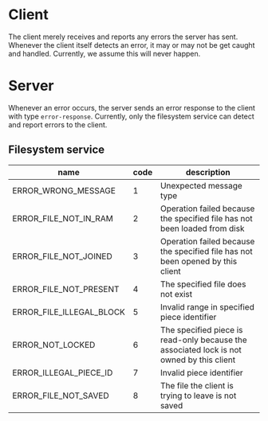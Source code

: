 # Client
The client merely receives and reports any errors the server has sent.
Whenever the client itself detects an error, it may or may not be get caught and handled.
Currently, we assume this will never happen.

# Server
Whenever an error occurs, the server sends an error response to the client with type `error-response`.
Currently, only the filesystem service can detect and report errors to the client.

## Filesystem service

|name|code|description|
|-----|-----|-----|
|ERROR_WRONG_MESSAGE|1|Unexpected message type|
|ERROR_FILE_NOT_IN_RAM|2|Operation failed because the specified file has not been loaded from disk|
|ERROR_FILE_NOT_JOINED|3|Operation failed because the specified file has not been opened by this client|
|ERROR_FILE_NOT_PRESENT|4|The specified file does not exist|
|ERROR_FILE_ILLEGAL_BLOCK|5|Invalid range in specified piece identifier|
|ERROR_NOT_LOCKED|6|The specified piece is read-only because the associated lock is not owned by this client|
|ERROR_ILLEGAL_PIECE_ID|7|Invalid piece identifier|
|ERROR_FILE_NOT_SAVED|8|The file the client is trying to leave is not saved